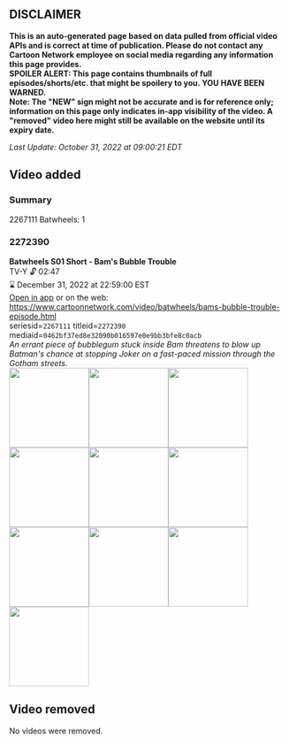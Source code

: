 ## DISCLAIMER
**This is an auto-generated page based on data pulled from official video APIs and is correct at time of publication. Please do not contact any Cartoon Network employee on social media regarding any information this page provides.**  
**SPOILER ALERT: This page contains thumbnails of full episodes/shorts/etc. that might be spoilery to you. YOU HAVE BEEN WARNED.**  
**Note: The "NEW" sign might not be accurate and is for reference only; information on this page only indicates in-app visibility of the video. A "removed" video here might still be available on the website until its expiry date.**  

_Last Update: October 31, 2022 at 09:00:21 EDT_
## Video added
### Summary
2267111 Batwheels: 1  
### 2272390
**Batwheels S01 Short - Bam's Bubble Trouble**  
TV-Y 🔓 02:47  
⌛ December 31, 2022 at 22:59:00 EST  
[Open in app](https://cnvideo.sercomkc.org/redirector.html?type=cnapp&seriesid=2267111&titleid=2272390&mediaid=0462bf37ed8e32090b016597e0e9bb3bfe8c0acb) or on the web: https://www.cartoonnetwork.com/video/batwheels/bams-bubble-trouble-episode.html  
seriesid=`2267111` titleid=`2272390` mediaid=`0462bf37ed8e32090b016597e0e9bb3bfe8c0acb`  
_An errant piece of bubblegum stuck inside Bam threatens to blow up Batman's chance at stopping Joker on a fast-paced mission through the Gotham streets._  
<a href="https://s3.amazonaws.com/cartoonorchestrator/2272390_001_1280x720.jpg"><img src="https://s3.amazonaws.com/cartoonorchestrator/2272390_001_640x360.jpg" height="144px" /></a><a href="https://s3.amazonaws.com/cartoonorchestrator/2272390_002_1280x720.jpg"><img src="https://s3.amazonaws.com/cartoonorchestrator/2272390_002_640x360.jpg" height="144px" /></a><a href="https://s3.amazonaws.com/cartoonorchestrator/2272390_003_1280x720.jpg"><img src="https://s3.amazonaws.com/cartoonorchestrator/2272390_003_640x360.jpg" height="144px" /></a><a href="https://s3.amazonaws.com/cartoonorchestrator/2272390_004_1280x720.jpg"><img src="https://s3.amazonaws.com/cartoonorchestrator/2272390_004_640x360.jpg" height="144px" /></a><a href="https://s3.amazonaws.com/cartoonorchestrator/2272390_005_1280x720.jpg"><img src="https://s3.amazonaws.com/cartoonorchestrator/2272390_005_640x360.jpg" height="144px" /></a><a href="https://s3.amazonaws.com/cartoonorchestrator/2272390_006_1280x720.jpg"><img src="https://s3.amazonaws.com/cartoonorchestrator/2272390_006_640x360.jpg" height="144px" /></a><a href="https://s3.amazonaws.com/cartoonorchestrator/2272390_007_1280x720.jpg"><img src="https://s3.amazonaws.com/cartoonorchestrator/2272390_007_640x360.jpg" height="144px" /></a><a href="https://s3.amazonaws.com/cartoonorchestrator/2272390_008_1280x720.jpg"><img src="https://s3.amazonaws.com/cartoonorchestrator/2272390_008_640x360.jpg" height="144px" /></a><a href="https://s3.amazonaws.com/cartoonorchestrator/2272390_009_1280x720.jpg"><img src="https://s3.amazonaws.com/cartoonorchestrator/2272390_009_640x360.jpg" height="144px" /></a><a href="https://s3.amazonaws.com/cartoonorchestrator/2272390_010_1280x720.jpg"><img src="https://s3.amazonaws.com/cartoonorchestrator/2272390_010_640x360.jpg" height="144px" /></a>
## Video removed
No videos were removed.  
